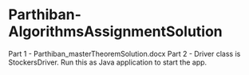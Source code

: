 # Parthiban-AlgorithmsAssignmentSolution

Part 1 -  Parthiban_masterTheoremSolution.docx
Part 2 - Driver class is StockersDriver. Run this as Java application to start the app.
